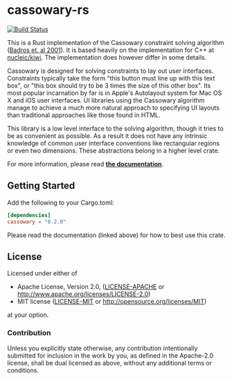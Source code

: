 # cassowary-rs

[![Build Status](https://travis-ci.org/dylanede/cassowary-rs.svg?branch=master)](https://travis-ci.org/dylanede/cassowary-rs)

This is a Rust implementation of the Cassowary constraint solving algorithm
([Badros et. al 2001](https://constraints.cs.washington.edu/solvers/cassowary-tochi.pdf)).
It is based heavily on the implementation for C++ at
[nucleic/kiwi](https://github.com/nucleic/kiwi). The implementation does
however differ in some details.

Cassowary is designed for solving constraints to lay out user interfaces.
Constraints typically take the form "this button must line up with this
text box", or "this box should try to be 3 times the size of this other box".
Its most popular incarnation by far is in Apple's Autolayout
system for Mac OS X and iOS user interfaces. UI libraries using the Cassowary
algorithm manage to achieve a much more natural approach to specifying UI
layouts than traditional approaches like those found in HTML.

This library is a low level interface to the solving algorithm, though it
tries to be as convenient as possible. As a result it does not have any
intrinsic knowledge of common user interface conventions like rectangular
regions or even two dimensions. These abstractions belong in a higher level
crate.

For more information, please read
**[the documentation](https://dylanede.github.io/cassowary-rs)**.

## Getting Started

Add the following to your Cargo.toml:

```toml
[dependencies]
cassowary = "0.2.0"
```

Please read the documentation (linked above) for how to best use this crate.

## License

Licensed under either of

 * Apache License, Version 2.0, ([LICENSE-APACHE](LICENSE-APACHE) or
   http://www.apache.org/licenses/LICENSE-2.0)
 * MIT license ([LICENSE-MIT](LICENSE-MIT) or
   http://opensource.org/licenses/MIT)

at your option.

### Contribution

Unless you explicitly state otherwise, any contribution intentionally submitted
for inclusion in the work by you, as defined in the Apache-2.0 license, shall be
dual licensed as above, without any additional terms or conditions.
